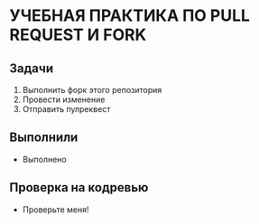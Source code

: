 # УЧЕБНАЯ ПРАКТИКА ПО PULL REQUEST И FORK
## Задачи

1. Выполнить форк этого репозитория
2. Провести изменение
3. Отправить пулреквест

## Выполнили

- Выполнено


## Проверка на кодревью

- Проверьте меня!
